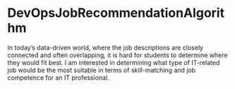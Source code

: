 # DevOpsJobRecommendationAlgorithm
In today’s data-driven world, where the job descriptions are closely connected and often overlapping, it is hard for students to determine where they would fit best. I am interested in determining what type of IT-related job would be the most suitable in terms of skill-matching and job competence for an IT professional. 
